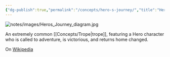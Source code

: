 ```yaml
---
{"dg-publish":true,"permalink":"/concepts/hero-s-journey/","title":"Hero’s Journey"}
---
```


![notes/images/Heros_Journey_diagram.jpg](/img/user/Vaults/quartz/content/notes/images/Heros_Journey_diagram.jpg)

An extremely common [[Concepts/Trope\|trope]], featuring a Hero character who is called to adventure, is victorious, and returns home changed.

On [Wikipedia](https://en.wikipedia.org/wiki/Hero%27s_journey)
